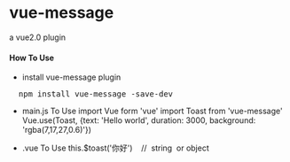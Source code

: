 # vue-message
a vue2.0 plugin

#### How To Use
* install vue-message plugin
<pre>
  npm install vue-message -save-dev
</pre>

* main.js To Use
import Vue form 'vue'
import Toast from 'vue-message'
Vue.use(Toast, {text: 'Hello world', duration: 3000, background: 'rgba(7,17,27,0.6)'})

* .vue To Use
this.$toast('你好')    //  string  or object

